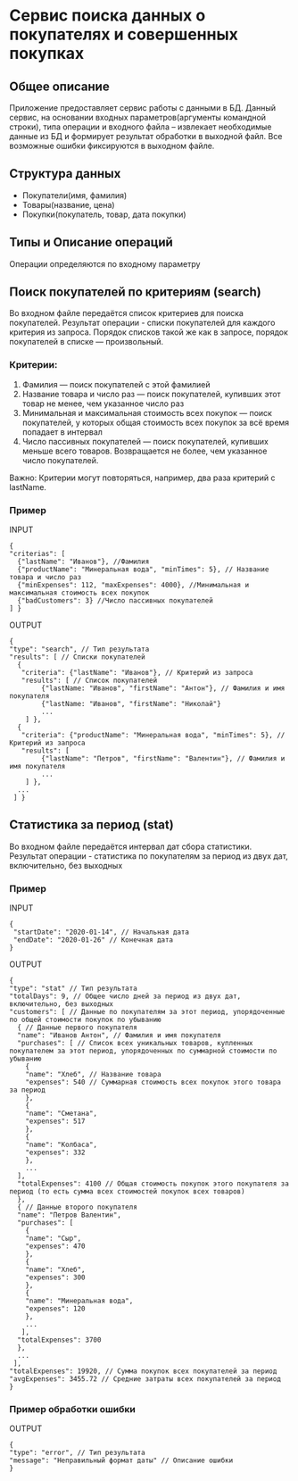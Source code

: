 Сервис поиска данных о покупателях и совершенных покупках
==============
Общее описание
--------------
Приложение предоставляет сервис работы с данными в БД. Данный сервис, на основании входных параметров(аргументы командной строки), типа операции и входного файла – извлекает необходимые данные из БД и формирует результат обработки в выходной файл.
Все возможные ошибки фиксируются в выходном файле.

Структура данных
----------------
* Покупатели(имя, фамилия)
* Товары(название, цена)
* Покупки(покупатель, товар, дата покупки)

Типы и Описание операций
------------------------
Операции определяются по входному параметру
## Поиск покупателей по критериям (search)
Во входном файле передаётся список критериев для поиска покупателей. Результат операции - списки покупателей для каждого критерия из запроса. Порядок списков такой же как в запросе, порядок покупателей в списке — произвольный.

### Критерии:
1. Фамилия — поиск покупателей с этой фамилией
2. Название товара и число раз — поиск покупателей, купивших этот товар не менее, чем
указанное число раз
3. Минимальная и максимальная стоимость всех покупок — поиск покупателей, у которых общая стоимость всех покупок за всё время попадает в интервал
4. Число пассивных покупателей — поиск покупателей, купивших меньше всего товаров. Возвращается не более, чем указанное число покупателей.

Важно: Критерии могут повторяться, например, два раза критерий с lastName.

### Пример
INPUT

    {
    "criterias": [
      {"lastName": "Иванов"}, //Фамилия
      {"productName": "Минеральная вода", "minTimes": 5}, // Название товара и число раз 
      {"minExpenses": 112, "maxExpenses": 4000}, //Минимальная и максимальная стоимость всех покупок 
      {"badCustomers": 3} //Число пассивных покупателей
    ] }

OUTPUT

    {
    "type": "search", // Тип результата 
    "results": [ // Списки покупателей
      {
       "criteria": {"lastName": "Иванов"}, // Критерий из запроса 
       "results": [ // Список покупателей
            {"lastName: "Иванов", "firstName": "Антон"}, // Фамилия и имя покупателя 
            {"lastName: "Иванов", "firstName": "Николай"}
            ...
        ] },
      {
       "criteria": {"productName": "Минеральная вода", "minTimes": 5}, // Критерий из запроса 
       "results": [
            {"lastName": "Петров", "firstName": "Валентин"}, // Фамилия и имя покупателя
            ... 
        ] },
      ... 
     ] }

## Статистика за период (stat)
Во входном файле передаётся интервал дат сбора статистики. Результат операции - статистика по покупателям за период из двух дат, включительно, без выходных

### Пример
INPUT

    {
     "startDate": "2020-01-14", // Начальная дата 
     "endDate": "2020-01-26" // Конечная дата
    }

OUTPUT

    {
    "type": "stat" // Тип результата
    "totalDays": 9, // Общее число дней за период из двух дат, включительно, без выходных
    "customers": [ // Данные по покупателям за этот период, упорядоченные по общей стоимости покупок по убыванию
      { // Данные первого покупателя
      "name": "Иванов Антон", // Фамилия и имя покупателя
      "purchases": [ // Список всех уникальных товаров, купленных покупателем за этот период, упорядоченных по суммарной стоимости по убыванию
        {
        "name": "Хлеб", // Название товара
        "expenses": 540 // Суммарная стоимость всех покупок этого товара за период
        }, 
        {
        "name": "Сметана",
        "expenses": 517 
        },
        {
        "name": "Колбаса", 
        "expenses": 332
        },
        ... 
      ],
      "totalExpenses": 4100 // Общая стоимость покупок этого покупателя за период (то есть сумма всех стоимостей покупок всех товаров)
      },
      { // Данные второго покупателя
      "name": "Петров Валентин", 
      "purchases": [
        {
        "name": "Сыр", 
        "expenses": 470
        }, 
        {
        "name": "Хлеб",
        "expenses": 300 
        },
        {
        "name": "Минеральная вода", 
        "expenses": 120
        },
        ... 
       ],
      "totalExpenses": 3700 
      },
      ... 
     ],
    "totalExpenses": 19920, // Сумма покупок всех покупателей за период
    "avgExpenses": 3455.72 // Средние затраты всех покупателей за период 
    }

### Пример обработки ошибки

OUTPUT

    {
    "type": "error", // Тип результата
    "message": "Неправильный формат даты" // Описание ошибки
    }
